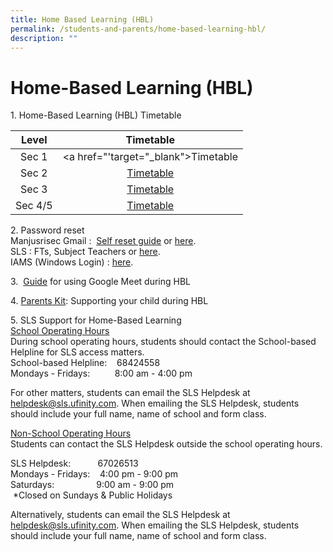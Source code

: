 ```yaml
---
title: Home Based Learning (HBL)
permalink: /students-and-parents/home-based-learning-hbl/
description: ""
---
```

# **Home-Based Learning (HBL)**

1\. Home-Based Learning (HBL) Timetable

|  Level  | Timetable |
|:-------:|:---------:|
|  Sec 1  | <a href="'target="_blank">Timetable</a>  |
|   Sec 2 |  <a href="" target="_blank">Timetable</a> |
|   Sec 3 |  <a href="" target="_blank">Timetable</a> |
| Sec 4/5 |  <a href="" target="_blank">Timetable</a> |

2\. Password reset   
Manjusrisec Gmail :  <a href="/images/Students%20and%20Parents/Gmail%20Password%20Reset%20Using%20Mobile%20Phone.jpg" target="_blank">Self reset guide</a> or <a href="https://form.gov.sg/#!/5d01dc550816b400111ce980" target="_blank">here</a>.    
SLS : FTs, Subject Teachers or <a href="https://form.gov.sg/#!/5d01dc550816b400111ce980" target="_blank">here</a>.    
IAMS (Windows Login) : <a href="https://form.gov.sg/#!/5d01dc550816b400111ce980" target="_blank">here</a>.



3.   <a href="/files/Hbl/Use%20Google%20Meet%20for%20HBL%20(student).pdf" target="_blank">Guide</a> for using Google Meet during HBL

4. <a href="/files/Hbl/Parent%20Kit%20-%20Supporting%20your%20child%20during%20Full%20HBL.pdf" target="_blank">Parents Kit</a>: Supporting your child during HBL

  

5\. SLS Support for Home-Based Learning   
<u>School Operating Hours</u>   
During school operating hours, students should contact the School-based Helpline for SLS access matters.    
School-based Helpline:    68424558   
Mondays - Fridays:          8:00 am - 4:00 pm

  

For other matters, students can email the SLS Helpdesk at helpdesk@sls.ufinity.com. When emailing the SLS Helpdesk, students should include your full name, name of school and form class.

  
<u>Non-School Operating Hours</u>   
Students can contact the SLS Helpdesk outside the school operating hours.

SLS Helpdesk:           67026513   
Mondays - Fridays:    4:00 pm - 9:00 pm   
Saturdays:                 9:00 am - 9:00 pm   
 \*Closed on Sundays & Public Holidays


Alternatively, students can email the SLS Helpdesk at helpdesk@sls.ufinity.com. When emailing the SLS Helpdesk, students should include your full name, name of school and form class.